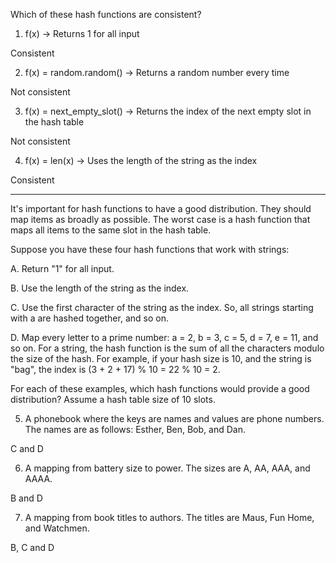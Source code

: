 Which of these hash functions are consistent?

1. f(x) -> Returns 1 for all input

Consistent

2. f(x) = random.random() -> Returns a random number every time

Not consistent

3. f(x) = next_empty_slot() -> Returns the index of the next empty slot in the hash table

Not consistent

4. f(x) = len(x) -> Uses the length of the string as the index

Consistent

---

It's important for hash functions to have a good distribution. They should map items as broadly as possible. The worst case is a hash function that maps all items to the same slot in the hash table.

Suppose you have these four hash functions that work with strings:

A. Return "1" for all input.

B. Use the length of the string as the index.

C. Use the first character of the string as the index. So, all strings starting with a are hashed together, and so on.

D. Map every letter to a prime number: a = 2, b = 3, c = 5, d = 7, e = 11, and so on. For a string, the hash function is the sum of all the characters modulo the size of the hash. For example, if your hash size is 10, and the string is "bag", the index is (3 + 2 + 17) % 10 = 22 % 10 = 2.

For each of these examples, which hash functions would provide a good distribution? Assume a hash table size of 10 slots.

5. A phonebook where the keys are names and values are phone numbers. The names are as follows: Esther, Ben, Bob, and Dan.

C and D

6. A mapping from battery size to power. The sizes are A, AA, AAA, and AAAA.

B and D

7. A mapping from book titles to authors. The titles are Maus, Fun Home, and Watchmen.

B, C and D
